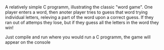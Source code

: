 A relatively simple C programm, illustrating the classic "word game".
One player enters a word, then anoter player tries to guess that word
trying individual letters, releving a part of the word upon a correct guess.
If they ran out of attemps they lose, but if they guess all the letters in the word they win!

Just compile and run where you would run a C programm, the game will appear on the console

